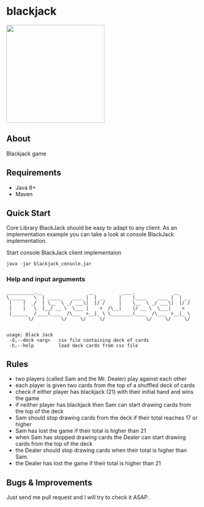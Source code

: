 # blackjack

<img src="https://user-images.githubusercontent.com/1301154/30350704-30608d48-9818-11e7-8cce-d3bead0f542f.png" width="256">


## About 
Blackjack game


## Requirements 
 - Java 8+
 - Maven


## Quick Start
Core Library BlackJack should be easy to adapt to any client. As an implementation example you can take a look at console BlackJack implementation.

Start console BlackJack client implementaion

```
java -jar blackjack_console.jar
```

### Help and input arguments


```
__________.__                 __          ____.              __  
\______   \  | _____    ____ |  | __     |    |____    ____ |  | __
 |    |  _/  | \__  \ _/ ___\|  |/ /     |    \__  \ _/ ___\|  |/ /
 |    |   \  |__/ __ \  \___ |    <  /\__|    |/ __ \  \___|    < 
 |______  /____(____  /\___  >__|_ \ \________(____  /\___  >__|_ \
        \/          \/     \/     \/               \/     \/     \/ 


usage: Black Jack
 -d,--deck <arg>   csv file containing deck of cards
 -h,--help         load deck cards from csv file

```


## Rules 

 - two players (called Sam and the Mr. Dealer) play against each other
 - each player is given two cards from the top of a shuffled deck of cards
 - check if either player has blackjack (21) with their initial hand and wins the game
 - if neither player has blackjack then Sam can start drawing cards from the top of
the deck
 - Sam should stop drawing cards from the deck if their total reaches 17 or higher
 - Sam has lost the game if their total is higher than 21
 - when Sam has stopped drawing cards the Dealer can start drawing cards from
the top of the deck
 - the Dealer should stop drawing cards when their total is higher than Sam.
 - the Dealer has lost the game if their total is higher than 21
 
 
 
 
## Bugs & Improvements
Just send me pull request and I will try to check it ASAP.